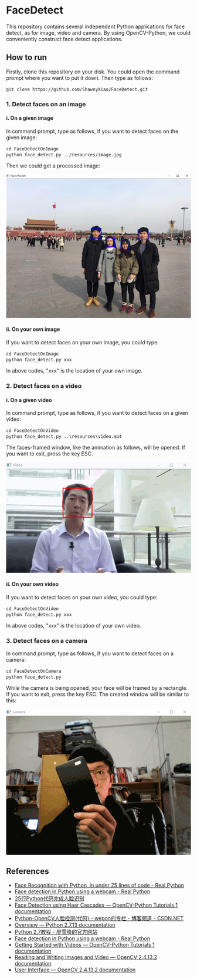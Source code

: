 # FaceDetect

This repository contains several independent Python applications for face detect, as for image, video and camera. By using OpenCV-Python, we could conveniently construct face detect applications.

## How to run

Firstly, clone this repository on your disk. You could open the command prompt where you want to put it down. Then type as follows:

```
git clone https://github.com/ShawnyXiao/FaceDetect.git
```

### 1. Detect faces on an image

#### i. On a given image

In command prompt, type as follows, if you want to detect faces on the given image:

```
cd FaceDetectOnImage
python face_detect.py ../resources/image.jpg
```

Then we could get a processed image:

![The processed image](pic/on_image.png)

#### ii. On your own image

If you want to detect faces on your own image, you could type:

```
cd FaceDetectOnImage
python face_detect.py xxx
```

In above codes, "xxx" is the location of your own image.

### 2. Detect faces on a video

#### i. On a given video

In command prompt, type as follows, if you want to detect faces on a given video:

```
cd FaceDetectOnVideo
python face_detect.py ..\resources\video.mp4
```

The faces-framed window, like the animation as follows, will be opened. If you want to exit, press the key ESC.

![The camera](pic/on_video.gif)

#### ii. On your own video

If you want to detect faces on your own video, you could type:

```
cd FaceDetectOnVideo
python face_detect.py xxx
```

In above codes, "xxx" is the location of your own video.

### 3. Detect faces on a camera

In command prompt, type as follows, if you want to detect faces on a camera:

```
cd FaceDetectOnCamera
python face_detect.py
```

While the camera is being opened, your face will be framed by a rectangle. If you want to exit, press the key ESC. The created window will be similar to this:

![The camera](pic/on_camera.gif)

## References

- [Face Recognition with Python, in under 25 lines of code - Real Python](https://realpython.com/blog/python/face-recognition-with-python/)
- [Face detection in Python using a webcam - Real Python](https://realpython.com/blog/python/face-detection-in-python-using-a-webcam/)
- [25行Python代码完成人脸识别](https://python.freelycode.com/contribution/detail/36)
- [Face Detection using Haar Cascades &mdash; OpenCV-Python Tutorials 1 documentation](https://opencv-python-tutroals.readthedocs.io/en/latest/py_tutorials/py_objdetect/py_face_detection/py_face_detection.html#face-detection)
- [Python-OpenCV人脸检测(代码) - wepon的专栏 - 博客频道 - CSDN.NET](http://blog.csdn.net/u012162613/article/details/43523507)
- [Overview &mdash; Python 2.7.13 documentation](https://docs.python.org/2/index.html)
- [Python 2.7教程 - 廖雪峰的官方网站](http://www.liaoxuefeng.com/wiki/001374738125095c955c1e6d8bb493182103fac9270762a000)
- [Face detection in Python using a webcam - Real Python](https://realpython.com/blog/python/face-detection-in-python-using-a-webcam/)
- [Getting Started with Videos &mdash; OpenCV-Python Tutorials 1 documentation](http://opencv-python-tutroals.readthedocs.io/en/latest/py_tutorials/py_gui/py_video_display/py_video_display.html)
- [Reading and Writing Images and Video &mdash; OpenCV 2.4.13.2 documentation](http://docs.opencv.org/2.4/modules/highgui/doc/reading_and_writing_images_and_video.html#videocapture)
- [User Interface &mdash; OpenCV 2.4.13.2 documentation](http://docs.opencv.org/2.4/modules/highgui/doc/user_interface.html#waitkey)